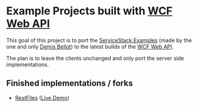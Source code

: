 # Example Projects built with [WCF Web API](http://wcf.codeplex.com) #

This goal of this project is to port the [ServiceStack.Examples](https://github.com/ServiceStack/ServiceStack.Examples) (made by the one and only [Demis Bellot](https://twitter.com/#!/demisbellot)) to the latest builds of the [WCF Web API](http://wcf.codeplex.com).

The plan is to leave the clients unchanged and only port the server side implementations.

## Finished implementations / forks ##
- [RestFiles](https://github.com/AlexZeitler/WebApi.Examples/tree/master/src/RestFiles) ([Live Demo](http://webapi.alexonasp.net/restfiles))